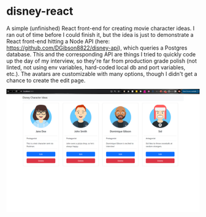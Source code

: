# disney-react
A simple (unfinished) React front-end for creating movie character ideas. I ran out of time before I could finish it, but the idea is just to demonstrate a React front-end hitting a Node API (here: https://github.com/DGibson8822/disney-api), which queries a Postgres database. This and the corresponding API are things I tried to quickly code up the day of my interview, so they're far from production grade polish (not linted, not using env variables, hard-coded local db and port variables, etc.). The avatars are customizable with many options, though I didn't get a chance to create the edit page.

![Screenshot](screenshot.png)
